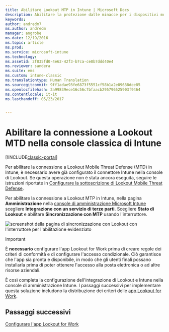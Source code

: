 ```yaml
---
title: Abilitare Lookout MTP in Intune | Microsoft Docs
description: Abilitare la protezione dalle minacce per i dispositivi mobili Lookout nella console di amministrazione Intune.
keywords: 
author: andredm7
ms.author: andredm
manager: angrobe
ms.date: 12/19/2016
ms.topic: article
ms.prod: 
ms.service: microsoft-intune
ms.technology: 
ms.assetid: 2f835fd0-4e62-42f3-b7ca-ce8b7ddd40e4
ms.reviewer: sandera
ms.suite: ems
ms.custom: intune-classic
ms.translationtype: Human Translation
ms.sourcegitcommit: 9ff1adae93fe6873f5551cf58b1a2e89638dee85
ms.openlocfilehash: 2a99839ece16c56c7bfaacb295796525903f9464
ms.contentlocale: it-it
ms.lasthandoff: 05/23/2017


---
```


# <a name="enable-lookout-mtd-connection-in-the-intune-classic-console"></a>Abilitare la connessione a Lookout MTD nella console classica di Intune

[!INCLUDE[classic-portal](../includes/classic-portal.md)]

Per abilitare la connessione a Lookout Mobile Threat Defense (MTD) in Intune, è necessario avere già configurato il connettore Intune nella console di Lookout.  Se questa operazione non è stata ancora eseguita, seguire le istruzioni riportate in [Configurare la sottoscrizione di Lookout Mobile Threat Defense](setup-your-lookout-mtd-subscription.md).

Per abilitare la connessione a Lookout MTP in Intune, nella pagina **Amministrazione** nella [console di amministrazione Microsoft Intune](https://manage.microsoft.com) scegliere **Integrazione con un servizio di terze parti**. Scegliere **Stato di Lookout** e abilitare **Sincronizzazione con MTP** usando l'interruttore.

![screenshot della pagina di sincronizzazione con Lookout con l'interruttore per l'abilitazione evidenziato](../media/mtp/lookout-intune-synchronization.png)

>[!IMPORTANT]
> È **necessario** configurare l'app Lookout for Work prima di creare regole dei criteri di conformità e di configurare l'accesso condizionale. Ciò garantisce che l'app sia pronta e disponibile, in modo che gli utenti finali possano installarla prima di poter ottenere l'accesso alla posta elettronica o ad altre risorse aziendali.

È così completa la configurazione dell'integrazione di Lookout e Intune nella console di amministrazione Intune.  I passaggi successivi per implementare questa soluzione includono la distribuzione dei criteri delle [app Lookout for Work](/intune-classic/deploy-use/device-threat-protection-policy).


## <a name="next-steps"></a>Passaggi successivi
[Configurare l'app Lookout for Work](/intune-classic/deploy-use/device-threat-protection-apps)

